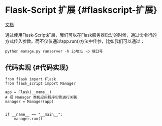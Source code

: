 # Flask-Script 扩展 {#flaskscript-扩展}

[文档](https://flask-script.readthedocs.io/en/latest/)

通过使用Flask-Script扩展，我们可以在Flask服务器启动的时候，通过命令行的方式传入参数。而不仅仅通过app.run\(\)方法中传参，比如我们可以通过：

```
python manage.py runserver -h ip地址 -p 端口号
```

## 代码实现 {#代码实现}

```
from flask import Flask
from flask_script import Manager

app = Flask(__name__)
# 把 Manager 类和应用程序实例进行关联
manager = Manager(app)


if __name__ == "__main__":
    manager.run()
```



